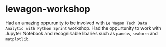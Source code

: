 # lewagon-workshop
Had an amazing oppurunity to be involved with ```Le Wagon Tech Data Analytic with Python Sprint``` workshop. 
Had the oppurtunity to work with Jupyter Notebook and recognisable libaries such as ```pandas```, ```seaborn``` and ```matplotlib```.

